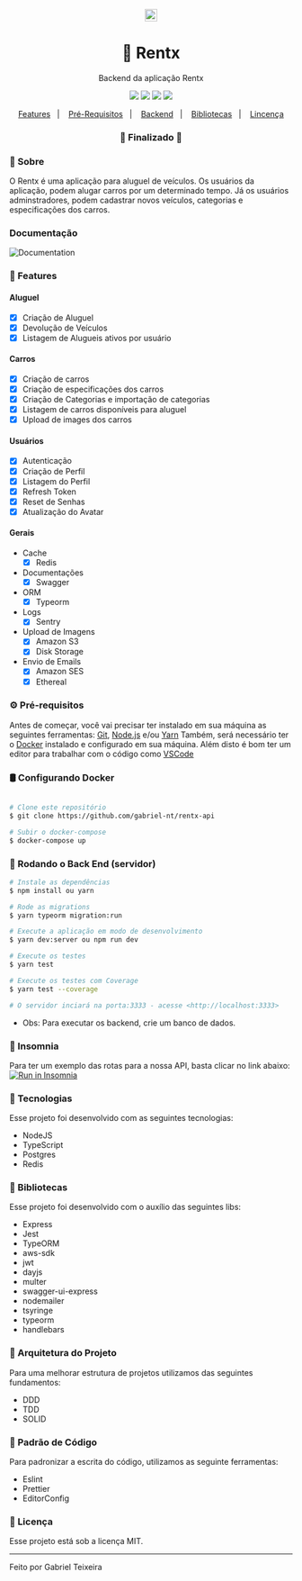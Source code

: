 <p align="center">
  <img src="https://github.com/gabriel-nt/rentx-api/blob/master/assets/rentx.png"  height="22" alt="Rentx" />
</p>

<h1 align="center">
    🚀 Rentx
</h1>
<p align="center">Backend da aplicação Rentx</p>

<p align="center">
  <img src="https://img.shields.io/static/v1?label=node&message=14.15&color=green&logo=node.js" />
  <img src="https://img.shields.io/static/v1?label=typescript&message=4.3.5&color=blue&logo=typescript" />
  <img src="https://img.shields.io/badge/last%20commit-october-orange" />
  <img src="https://img.shields.io/badge/license-MIT-success"/>
</p>

<p align="center">
  <a href="#-features">Features</a>&nbsp;&nbsp;&nbsp;|&nbsp;&nbsp;&nbsp;
  <a href="#-pré-requisitos">Pré-Requisitos</a>&nbsp;&nbsp;&nbsp;|&nbsp;&nbsp;&nbsp;
  <a href="#-rodando-o-back-end-servidor">Backend</a>&nbsp;&nbsp;&nbsp;|&nbsp;&nbsp;&nbsp;
  <a href="#-bibliotecas">Bibliotecas</a>&nbsp;&nbsp;&nbsp;|&nbsp;&nbsp;&nbsp;
  <a href="#-licença">Lincença</a>
</p>

<h3 align="center"> 
🚧  Finalizado  🚧
</h3>

### 📌 Sobre 
O Rentx é uma aplicação para aluguel de veículos.
Os usuários da aplicação, podem alugar carros por um determinado tempo.
Já os usuários adminstradores, podem cadastrar novos veículos, categorias e especificações dos carros.

### Documentação
<img src="https://github.com/gabriel-nt/rentx-api/blob/master/assets/swagger.png" alt="Documentation" />

### 📎 Features

#### Aluguel
- [x] Criação de Aluguel
- [x] Devolução de Veículos
- [x] Listagem de Alugueis ativos por usuário

#### Carros
- [x] Criação de carros
- [x] Criação de especificações dos carros
- [x] Criação de Categorias e importação de categorias
- [x] Listagem de carros disponíveis para aluguel
- [x] Upload de images dos carros

#### Usuários
- [x] Autenticação
- [x] Criação de Perfil
- [x] Listagem do Perfil
- [x] Refresh Token
- [x] Reset de Senhas
- [x] Atualização do Avatar

#### Gerais
- Cache
  - [x] Redis
- Documentações
  - [x] Swagger
- ORM
  - [x] Typeorm
- Logs
  - [x] Sentry
- Upload de Imagens
  - [x] Amazon S3
  - [x] Disk Storage
- Envio de Emails
  - [x] Amazon SES
  - [x] Ethereal

### ⚙ Pré-requisitos

Antes de começar, você vai precisar ter instalado em sua máquina as seguintes ferramentas:
[Git](https://git-scm.com), [Node.js](https://nodejs.org/en/) e/ou [Yarn](https://https://yarnpkg.com/)
Também, será necessário ter o [Docker](https://www.docker.com/) instalado e configurado em sua máquina.
Além disto é bom ter um editor para trabalhar com o código como [VSCode](https://code.visualstudio.com/)

### 🛢 Configurando Docker
```bash

# Clone este repositório
$ git clone https://github.com/gabriel-nt/rentx-api

# Subir o docker-compose
$ docker-compose up

````

### 🎲 Rodando o Back End (servidor)

```bash
# Instale as dependências
$ npm install ou yarn

# Rode as migrations
$ yarn typeorm migration:run

# Execute a aplicação em modo de desenvolvimento
$ yarn dev:server ou npm run dev

# Execute os testes
$ yarn test

# Execute os testes com Coverage
$ yarn test --coverage

# O servidor inciará na porta:3333 - acesse <http://localhost:3333>
```
* Obs: Para executar os backend, crie um banco de dados.

### 🧾 Insomnia
Para ter um exemplo das rotas para a nossa API, basta clicar no link abaixo:
</br>
<a href="https://insomnia.rest/run/?label=Rentx&uri=https%3A%2F%2Fgithub.com%2Fgabriel-nt%2Frentx-api%2Fblob%2Fmaster%2Fassets%2Fcollection_insomnia.json" target="_blank"><img src="https://insomnia.rest/images/run.svg" alt="Run in Insomnia"></a>

### 🚀 Tecnologias

Esse projeto foi desenvolvido com as seguintes tecnologias:

- NodeJS
- TypeScript
- Postgres
- Redis

### 📕 Bibliotecas

Esse projeto foi desenvolvido com o auxílio das seguintes libs:

- Express
- Jest
- TypeORM
- aws-sdk
- jwt
- dayjs
- multer
- swagger-ui-express
- nodemailer
- tsyringe
- typeorm
- handlebars

### 📙 Arquitetura do Projeto

Para uma melhorar estrutura de projetos utilizamos das seguintes fundamentos:

- DDD
- TDD
- SOLID

###  📘 Padrão de Código

Para padronizar a escrita do código, utilizamos as seguinte ferramentas:

- Eslint
- Prettier
- EditorConfig

### 📝 Licença

Esse projeto está sob a licença MIT.

<hr/>

Feito por Gabriel Teixeira
